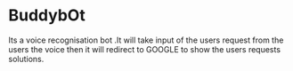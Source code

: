 # BuddybOt
Its  a voice recognisation bot .It will take input of the users request from the users the voice then it will redirect to GOOGLE to show the users requests solutions.
